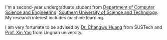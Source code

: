 I'm a second-year undergraduate student from [Department of Computer Science and Engineering](https://cse.sustech.edu.cn/), [Southern University of Science and Technology](https://www.sustech.edu.cn/). My research interest includes machine learning.

I am very fortunate to be advised by [Dr. Changwu Huang](https://faculty.sustech.edu.cn/?tagid=huangcw3&iscss=1&snapid=1&orderby=date&go=2) from SUSTech and [Prof. Xin Yao](https://faculty.sustech.edu.cn/?tagid=xiny&iscss=1&snapid=1&orderby=date&go=2) from Lingnan university.
